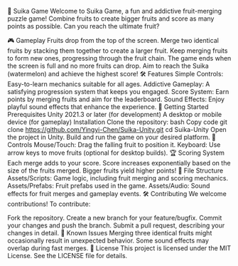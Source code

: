 🍉 Suika Game
Welcome to Suika Game, a fun and addictive fruit-merging puzzle game! Combine fruits to create bigger fruits and score as many points as possible. Can you reach the ultimate fruit?

🎮 Gameplay
Fruits drop from the top of the screen.
Merge two identical fruits by stacking them together to create a larger fruit.
Keep merging fruits to form new ones, progressing through the fruit chain.
The game ends when the screen is full and no more fruits can drop.
Aim to reach the Suika (watermelon) and achieve the highest score!
🛠️ Features
Simple Controls: Easy-to-learn mechanics suitable for all ages.
Addictive Gameplay: A satisfying progression system that keeps you engaged.
Score System: Earn points by merging fruits and aim for the leaderboard.
Sound Effects: Enjoy playful sound effects that enhance the experience.
🚀 Getting Started
Prerequisites
Unity 2021.3 or later (for development)
A desktop or mobile device (for gameplay)
Installation
Clone the repository:
bash
Copy code
git clone https://github.com/Yingyi-Chen/Suika-Unity.git
cd Suika-Unity
Open the project in Unity.
Build and run the game on your desired platform.
🔧 Controls
Mouse/Touch: Drag the falling fruit to position it.
Keyboard: Use arrow keys to move fruits (optional for desktop builds).
🏆 Scoring System
Each merge adds to your score.
Score increases exponentially based on the size of the fruits merged.
Bigger fruits yield higher points!
📂 File Structure
Assets/Scripts: Game logic, including fruit merging and scoring mechanics.
Assets/Prefabs: Fruit prefabs used in the game.
Assets/Audio: Sound effects for fruit merges and gameplay events.
🛠️ Contributing
We welcome contributions! To contribute:

Fork the repository.
Create a new branch for your feature/bugfix.
Commit your changes and push the branch.
Submit a pull request, describing your changes in detail.
🐛 Known Issues
Merging three identical fruits might occasionally result in unexpected behavior.
Some sound effects may overlap during fast merges.
📜 License
This project is licensed under the MIT License. See the LICENSE file for details.











